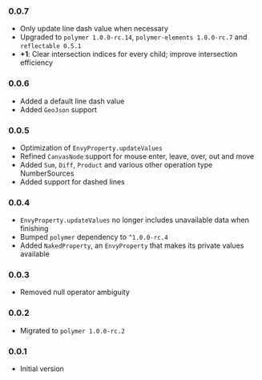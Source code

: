 ### 0.0.7
  * Only update line dash value when necessary
  * Upgraded to `polymer 1.0.0-rc.14`, `polymer-elements 1.0.0-rc.7` and `reflectable 0.5.1`
  * __+1__: Clear intersection indices for every child; improve intersection efficiency

### 0.0.6
  * Added a default line dash value
  * Added `GeoJson` support

### 0.0.5
  * Optimization of `EnvyProperty.updateValues`
  * Refined `CanvasNode` support for mouse enter, leave, over, out and move
  * Added `Sum`, `Diff`, `Product` and various other operation type NumberSources
  * Added support for dashed lines
  
### 0.0.4
  * `EnvyProperty.updateValues` no longer includes unavailable data when finishing
  * Bumped `polymer` dependency to `^1.0.0-rc.4`
  * Added `NakedProperty`, an `EnvyProperty` that makes its private values available 

### 0.0.3
  * Removed null operator ambiguity

### 0.0.2
  * Migrated to `polymer 1.0.0-rc.2`

### 0.0.1
  * Initial version
